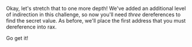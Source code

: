 Okay, let's stretch that to one more depth!
We've added an additional level of indirection in this challenge, so now you'll need *three* dereferences to find the secret value.
As before, we'll place the first address that you must dereference into rax.

Go get it!
